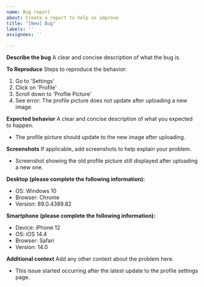 ```yaml
---
name: Bug report
about: Create a report to help us improve
title: "[New] Bug"
labels: ''
assignees: ''

---
```


**Describe the bug**
A clear and concise description of what the bug is.

**To Reproduce**
Steps to reproduce the behavior:
1. Go to 'Settings'
2. Click on 'Profile'
3. Scroll down to 'Profile Picture'
4. See error: The profile picture does not update after uploading a new image.

**Expected behavior**
A clear and concise description of what you expected to happen.
- The profile picture should update to the new image after uploading.

**Screenshots**
If applicable, add screenshots to help explain your problem.
- Screenshot showing the old profile picture still displayed after uploading a new one.

**Desktop (please complete the following information):**
 - OS: Windows 10
 - Browser: Chrome
 - Version: 89.0.4389.82

**Smartphone (please complete the following information):**
 - Device: iPhone 12
 - OS: iOS 14.4
 - Browser: Safari
 - Version: 14.0

**Additional context**
Add any other context about the problem here.
- This issue started occurring after the latest update to the profile settings page.
